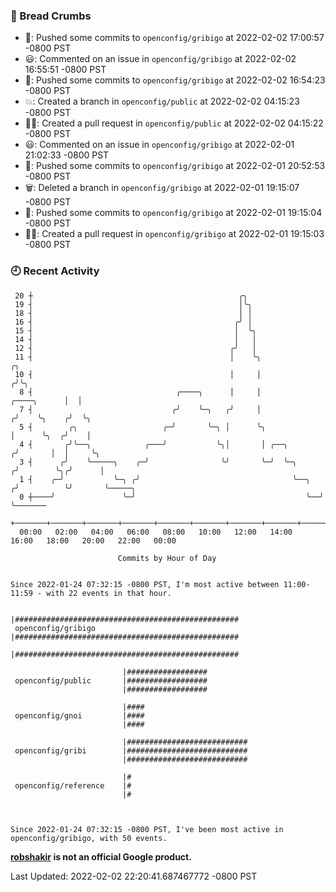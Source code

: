 ### 🍞 Bread Crumbs

 * 🚢: Pushed some commits to `openconfig/gribigo` at 2022-02-02 17:00:57 -0800 PST
 * 😃: Commented on an issue in `openconfig/gribigo` at 2022-02-02 16:55:51 -0800 PST
 * 🚢: Pushed some commits to `openconfig/gribigo` at 2022-02-02 16:54:23 -0800 PST
 * 💥: Created a branch in `openconfig/public` at 2022-02-02 04:15:23 -0800 PST
 * ✍🏼: Created a pull request in `openconfig/public` at 2022-02-02 04:15:22 -0800 PST
 * 😃: Commented on an issue in `openconfig/gribigo` at 2022-02-01 21:02:33 -0800 PST
 * 🚢: Pushed some commits to `openconfig/gribigo` at 2022-02-01 20:52:53 -0800 PST
 * 🗑: Deleted a branch in `openconfig/gribigo` at 2022-02-01 19:15:07 -0800 PST
 * 🚢: Pushed some commits to `openconfig/gribigo` at 2022-02-01 19:15:04 -0800 PST
 * ✍🏼: Created a pull request in `openconfig/gribigo` at 2022-02-01 19:15:03 -0800 PST

### 🕘 Recent Activity
```
 20 ┼                                              ╭╮
 19 ┤                                              │╰╮
 18 ┤                                              │ │
 16 ┤                                             ╭╯ │
 15 ┤                                             │  ╰╮
 14 ┤                                             │   │
 12 ┤                                            ╭╯   │
 11 ┤                                            │    ╰╮                              ╭╮
 10 ┤                                            │     │                             ╭╯╰╮
  8 ┤                                ╭────╮      │     │                 ╭────╮      │  │
  7 ┤                               ╭╯    ╰─╮   ╭╯     │                ╭╯    ╰╮    ╭╯  ╰╮
  5 ┤        ╭╮                   ╭─╯       ╰─╮ │      ╰╮               │      ╰╮  ╭╯    │
  4 ┤       ╭╯╰──╮            ╭───╯           ╰╮│       │ ╭──╮         ╭╯       │  │     ╰╮
  3 ┤      ╭╯    ╰─────╮    ╭─╯                ╰╯       ╰─╯  ╰─╮      ╭╯        ╰╮╭╯      │
  1 ┤    ╭─╯           ╰─╮ ╭╯                                  ╰──╮  ╭╯          ╰╯       ╰─────╮
  0 ┼────╯               ╰─╯                                      ╰──╯                          ╰───────
    +───────+───────+───────+───────+───────+───────+───────+───────+───────+───────+───────+───────+────
  00:00   02:00   04:00   06:00   08:00   10:00   12:00   14:00   16:00   18:00   20:00   22:00   00:00   

						Commits by Hour of Day


Since 2022-01-24 07:32:15 -0800 PST, I'm most active between 11:00-11:59 - with 22 events in that hour.

```



```
                         |##################################################
 openconfig/gribigo      |##################################################
                         |##################################################

                         |##################
 openconfig/public       |##################
                         |##################

                         |####
 openconfig/gnoi         |####
                         |####

                         |###########################
 openconfig/gribi        |###########################
                         |###########################

                         |#
 openconfig/reference    |#
                         |#



Since 2022-01-24 07:32:15 -0800 PST, I've been most active in openconfig/gribigo, with 50 events.

```
**[robshakir](mailto:robjs@google.com) is not an official Google product.**  


Last Updated: 2022-02-02 22:20:41.687467772 -0800 PST
